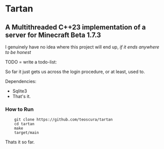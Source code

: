 # Tartan #
## A Multithreaded C++23 implementation of a server for Minecraft Beta 1.7.3 ##

I genuinely have no idea where this project will end up, _if it ends anywhere to be honest_

TODO = write a todo-list:

So far it just gets us across the login procedure, or at least, used to.

Dependencies:
+ Sqlite3 
+ That's it.

### How to Run ###
```
    git clone https://github.com/teoscura/tartan
    cd tartan
    make
    target/main
```

Thats it so far.